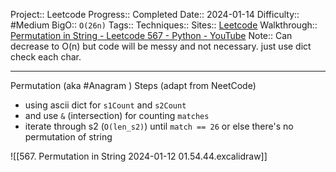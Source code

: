 Project:: Leetcode
Progress:: Completed
Date:: 2024-01-14
Difficulty:: #Medium 
BigO:: `O(26n)`
Tags:: 
Techniques:: 
Sites:: [Leetcode](https://leetcode.com/problems/permutation-in-string/description/)
Walkthrough:: [Permutation in String - Leetcode 567 - Python - YouTube](https://www.youtube.com/watch?v=UbyhOgBN834)
Note:: Can decrease to O(n) but code will be messy and not necessary. just use dict check each char.

---
Permutation (aka #Anagram )
Steps (adapt from NeetCode)
- using ascii dict for `s1Count` and `s2Count`
- and use `&` (intersection) for counting `matches`
- iterate through s2 (`O(len_s2)`) until `match == 26` or else there's no permutation of string

![[567. Permutation in String 2024-01-12 01.54.44.excalidraw]]
